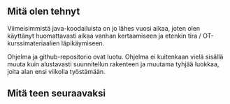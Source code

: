 ## Mitä olen tehnyt
Viimeisimmistä java-koodailuista on jo lähes vuosi aikaa, joten olen käyttänyt 
huomattavasti aikaa vanhan kertaamiseen ja etenkin tira / OT-kurssimateriaalien 
läpikäymiseen.

Ohjelma ja github-repositorio ovat luotu. Ohjelma ei kuitenkaan vielä sisällä muuta kuin alustavasti suunnitellun 
rakenteen ja muutama tyhjää luokkaa, joita alan ensi viikolla työstämään.

## Mitä teen seuraavaksi


